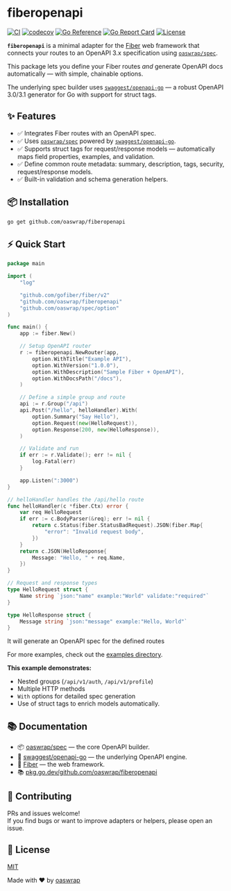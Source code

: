 
# fiberopenapi

[![CI](https://github.com/oaswrap/fiberopenapi/actions/workflows/ci.yml/badge.svg)](https://github.com/oaswrap/fiberopenapi/actions/workflows/ci.yml)
[![codecov](https://codecov.io/gh/oaswrap/fiberopenapi/graph/badge.svg?token=FBKZ3VZBMJ)](https://codecov.io/gh/oaswrap/fiberopenapi)
[![Go Reference](https://pkg.go.dev/badge/github.com/oaswrap/fiberopenapi.svg)](https://pkg.go.dev/github.com/oaswrap/fiberopenapi)
[![Go Report Card](https://goreportcard.com/badge/github.com/oaswrap/fiberopenapi)](https://goreportcard.com/report/github.com/oaswrap/fiberopenapi)
[![License](https://img.shields.io/github/license/oaswrap/fiberopenapi)](https://github.com/oaswrap/fiberopenapi/blob/main/LICENSE)

**`fiberopenapi`** is a minimal adapter for the [Fiber](https://gofiber.io) web framework that connects your routes to an OpenAPI 3.x specification using [`oaswrap/spec`](https://github.com/oaswrap/spec).

This package lets you define your Fiber routes *and* generate OpenAPI docs automatically — with simple, chainable options.

The underlying spec builder uses [`swaggest/openapi-go`](https://github.com/swaggest/openapi-go) — a robust OpenAPI 3.0/3.1 generator for Go with support for struct tags.

## ✨ Features

- ✅ Integrates Fiber routes with an OpenAPI spec.
- ✅ Uses [`oaswrap/spec`](https://github.com/oaswrap/spec) powered by [`swaggest/openapi-go`](https://github.com/swaggest/openapi-go).
- ✅ Supports struct tags for request/response models — automatically maps field properties, examples, and validation.
- ✅ Define common route metadata: summary, description, tags, security, request/response models.
- ✅ Built-in validation and schema generation helpers.

## 📦 Installation

```bash
go get github.com/oaswrap/fiberopenapi
```

## ⚡️ Quick Start

```go
package main

import (
	"log"

	"github.com/gofiber/fiber/v2"
	"github.com/oaswrap/fiberopenapi"
	"github.com/oaswrap/spec/option"
)

func main() {
	app := fiber.New()

	// Setup OpenAPI router
	r := fiberopenapi.NewRouter(app,
		option.WithTitle("Example API"),
		option.WithVersion("1.0.0"),
		option.WithDescription("Sample Fiber + OpenAPI"),
		option.WithDocsPath("/docs"),
	)

	// Define a simple group and route
	api := r.Group("/api")
	api.Post("/hello", helloHandler).With(
		option.Summary("Say Hello"),
		option.Request(new(HelloRequest)),
		option.Response(200, new(HelloResponse)),
	)

	// Validate and run
	if err := r.Validate(); err != nil {
		log.Fatal(err)
	}

	app.Listen(":3000")
}

// helloHandler handles the /api/hello route
func helloHandler(c *fiber.Ctx) error {
	var req HelloRequest
	if err := c.BodyParser(&req); err != nil {
		return c.Status(fiber.StatusBadRequest).JSON(fiber.Map{
			"error": "Invalid request body",
		})
	}
	return c.JSON(HelloResponse{
		Message: "Hello, " + req.Name,
	})
}

// Request and response types
type HelloRequest struct {
	Name string `json:"name" example:"World" validate:"required"`
}

type HelloResponse struct {
	Message string `json:"message" example:"Hello, World"`
}
```

It will generate an OpenAPI spec for the defined routes

For more examples, check out the [examples directory](https://github.com/oaswrap/fiberopenapi/tree/main/examples).

**This example demonstrates:**  
- Nested groups (`/api/v1/auth`, `/api/v1/profile`)  
- Multiple HTTP methods  
- `With` options for detailed spec generation  
- Use of struct tags to enrich models automatically.

## 📚 Documentation

- 📦 [oaswrap/spec](https://github.com/oaswrap/spec) — the core OpenAPI builder.
- 🧩 [swaggest/openapi-go](https://github.com/swaggest/openapi-go) — the underlying OpenAPI engine.
- 📖 [Fiber](https://gofiber.io) — the web framework.
- 📚 [pkg.go.dev/github.com/oaswrap/fiberopenapi](https://pkg.go.dev/github.com/oaswrap/fiberopenapi)

## 🤝 Contributing

PRs and issues welcome!  
If you find bugs or want to improve adapters or helpers, please open an issue.

## 📄 License

[MIT](./LICENSE)

Made with ❤️ by [oaswrap](https://github.com/oaswrap)